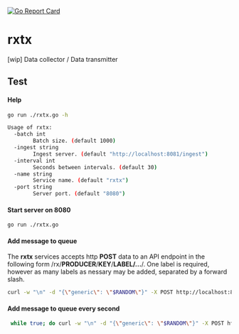 [![Go Report Card](https://goreportcard.com/badge/github.com/cjimti/rxtx)](https://goreportcard.com/report/github.com/cjimti/rxtx)

# rxtx
[wip] Data collector / Data transmitter

## Test

#### Help
```bash
go run ./rxtx.go -h

Usage of rxtx:
  -batch int
        Batch size. (default 1000)
  -ingest string
        Ingest server. (default "http://localhost:8081/ingest")
  -interval int
        Seconds between intervals. (default 30)
  -name string
        Service name. (default "rxtx")
  -port string
        Server port. (default "8080")

```

#### Start server on 8080
```bash
go run ./rxtx.go 
```

#### Add message to queue

The **rxtx** services accepts http **POST** data to an API endpoint in the following form /rx/**PRODUCER**/**KEY**/**LABEL/...**/. One label is required, however as many labels as nessary may be added, separated by a forward slash.

```bash
curl -w "\n" -d "{\"generic\": \"$RANDOM\"}" -X POST http://localhost:8080/rx/me/generic_data/generic/test/data
```

#### Add message to queue every second
```bash
 while true; do curl -w "\n" -d "{\"generic\": \"$RANDOM\"}" -X POST http://localhost:8080/rx/me/generic_data/generic/test/data; sleep 1; done
 ```